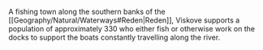 A fishing town along the southern banks of the [[Geography/Natural/Waterways#Reden|Reden]], Viskove supports a population of approximately 330 who either fish or otherwise work on the docks to support the boats constantly travelling along the river.